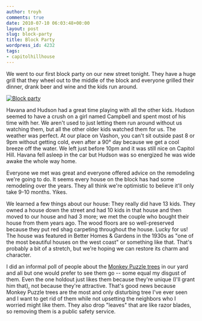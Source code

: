 ```yaml
---
author: troyh
comments: true
date: 2010-07-10 06:03:48+00:00
layout: post
slug: block-party
title: Block Party
wordpress_id: 4232
tags:
- capitolhillhouse
---
```


We went to our first block party on our new street tonight. They have a huge grill that they wheel out to the middle of the block and everyone grilled their dinner, drank beer and wine and the kids run around.

[![Block party](http://farm5.static.flickr.com/4082/4780491736_0f6ab3c09f.jpg)](http://www.flickr.com/photos/troyh/4780491736/)
<!-- more -->

Havana and Hudson had a great time playing with all the other kids. Hudson seemed to have a crush on a girl named Campbell and spent most of his time with her. We aren't used to just letting them run around without us watching them, but all the other older kids watched them for us. The weather was perfect. At our place on Vashon, you can't sit outside past 8 or 9pm without getting cold, even after a 90° day because we get a cool breeze off the water. We left just before 10pm and it was still nice on Capitol Hill. Havana fell asleep in the car but Hudson was so energized he was wide awake the whole way home.

Everyone we met was great and everyone offered advice on the remodeling we're going to do. It seems every house on the block has had some remodeling over the years. They all think we're optimistic to believe it'll only take 9-10 months. Yikes.

We learned a few things about our house: They really did have 13 kids. They owned a house down the street and had 10 kids in that house and then moved to our house and had 3 more; we met the couple who bought their house from them years ago. The wood floors are so well-preserved because they put red shag carpeting throughout the house. Lucky for us! The house was featured in Better Homes & Gardens in the 1930s as "one of the most beautiful houses on the west coast" or something like that. That's probably a bit of a stretch, but we're hoping we can restore its charm and character.

I did an informal poll of people about the [Monkey Puzzle trees](http://en.wikipedia.org/wiki/Araucaria_araucana) in our yard and all but one would prefer to see them go -- some equal my disgust of them. Even the one holdout just likes them because they're unique (I'll grant him that), not because they're attractive. That's good news because Monkey Puzzle trees are the most and only disturbing tree I've ever seen and I want to get rid of them while not upsetting the neighbors who I worried might like them. They also drop "leaves" that are like razor blades, so removing them is a public safety service.
